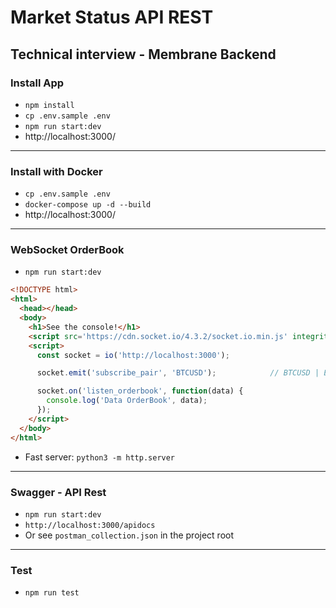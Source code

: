 # Market Status API REST

## Technical interview - Membrane Backend

### Install App

* `npm install`
* `cp .env.sample .env`
* `npm run start:dev`
* http://localhost:3000/

---

### Install with Docker

* `cp .env.sample .env`
* `docker-compose up -d --build`
* http://localhost:3000/

---

### WebSocket OrderBook

* `npm run start:dev`
```html
<!DOCTYPE html>
<html>
  <head></head>
  <body>
    <h1>See the console!</h1>
    <script src='https://cdn.socket.io/4.3.2/socket.io.min.js' integrity='sha384-KAZ4DtjNhLChOB/hxXuKqhMLYvx3b5MlT55xPEiNmREKRzeEm+RVPlTnAn0ajQNs' crossorigin='anonymous'></script>
    <script>
      const socket = io('http://localhost:3000');

      socket.emit('subscribe_pair', 'BTCUSD');            // BTCUSD | ETHUSD

      socket.on('listen_orderbook', function(data) {
        console.log('Data OrderBook', data);
      });
    </script>
  </body>
</html>
```
* Fast server: `python3 -m http.server`

---

### Swagger - API Rest

* `npm run start:dev`
* `http://localhost:3000/apidocs`
* Or see `postman_collection.json` in the project root

---

### Test

* `npm run test`

